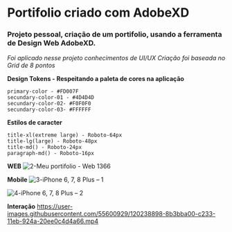# Portifolio criado com AdobeXD
 ### Projeto pessoal, criação de um portifolio, usando a ferramenta de Design Web AdobeXD.

 *Foi aplicado nesse projeto conhecimentos de UI/UX*
 *Criação foi baseada no Grid de 8 pontos*

 **Design Tokens - Respeitando a paleta de cores na aplicação**
    
    primary-color - #FD007F
    secundary-color-01 - #4D4D4D
    secundary-color-02- #F0F0F0
    secundary-color-03- #FFFFFF

**Estilos de caracter**

    title-xl(extreme large) - Roboto-64px
    title-lg(large) - Roboto-48px
    title-md() - Roboto-24px
    paragraph-md() - Roboto-16px


**WEB**
![2-Meu portifolio - Web 1366](https://user-images.githubusercontent.com/55600929/120238850-73643600-c233-11eb-97c0-506cf918bfc4.png)

**Mobile**
![3-iPhone 6, 7, 8 Plus – 1](https://user-images.githubusercontent.com/55600929/120238863-7828ea00-c233-11eb-9409-f292ccb904e5.png)

![4-iPhone 6, 7, 8 Plus – 2](https://user-images.githubusercontent.com/55600929/120238882-824ae880-c233-11eb-90fc-9f1547ee94fb.png)

**Interação**
https://user-images.githubusercontent.com/55600929/120238898-8b3bba00-c233-11eb-924a-20ee0c4d4a66.mp4


